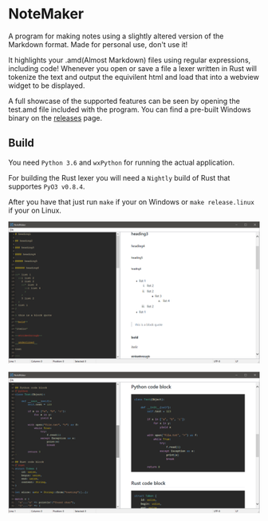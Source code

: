 # NoteMaker

A program for making notes using a slightly altered version of the Markdown format. Made for personal use, don't use it!

It highlights your .amd(Almost Markdown) files using regular expressions, including code! Whenever you open or save a file a lexer written in Rust will tokenize the text and output the equivilent html and load that into a webview widget to be displayed.

A full showcase of the supported features can be seen by opening the test.amd file included with the program.
You can find a pre-built Windows binary on the [releases](https://github.com/AndrewGrim/NoteMaker/releases) page.

## Build
You need `Python 3.6` and `wxPython` for running the actual application. 

For building the Rust lexer you will need a `Nightly` build of Rust that supportes `PyO3 v0.8.4`.

After you have that just run `make` if your on Windows or `make release.linux` if your on Linux.

![image](images/screenshot.png)

![image](images/screenshot_code.png)